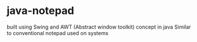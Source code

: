 ﻿# java-notepad
built using Swing and AWT (Abstract window toolkit) concept in java
Similar to conventional notepad used on systems

